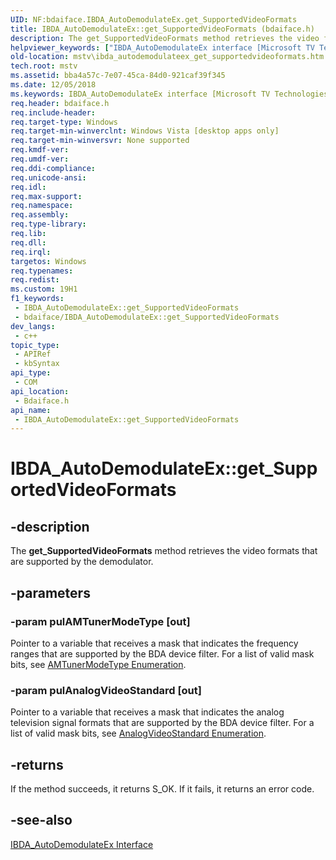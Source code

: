 ```yaml
---
UID: NF:bdaiface.IBDA_AutoDemodulateEx.get_SupportedVideoFormats
title: IBDA_AutoDemodulateEx::get_SupportedVideoFormats (bdaiface.h)
description: The get_SupportedVideoFormats method retrieves the video formats that are supported by the demodulator.
helpviewer_keywords: ["IBDA_AutoDemodulateEx interface [Microsoft TV Technologies]","get_SupportedVideoFormats method","IBDA_AutoDemodulateEx.get_SupportedVideoFormats","IBDA_AutoDemodulateEx::get_SupportedVideoFormats","IBDA_AutoDemodulateExget_SupportedVideoFormats","bdaiface/IBDA_AutoDemodulateEx::get_SupportedVideoFormats","get_SupportedVideoFormats","get_SupportedVideoFormats method [Microsoft TV Technologies]","get_SupportedVideoFormats method [Microsoft TV Technologies]","IBDA_AutoDemodulateEx interface","mstv.ibda_autodemodulateex_get_supportedvideoformats"]
old-location: mstv\ibda_autodemodulateex_get_supportedvideoformats.htm
tech.root: mstv
ms.assetid: bba4a57c-7e07-45ca-84d0-921caf39f345
ms.date: 12/05/2018
ms.keywords: IBDA_AutoDemodulateEx interface [Microsoft TV Technologies],get_SupportedVideoFormats method, IBDA_AutoDemodulateEx.get_SupportedVideoFormats, IBDA_AutoDemodulateEx::get_SupportedVideoFormats, IBDA_AutoDemodulateExget_SupportedVideoFormats, bdaiface/IBDA_AutoDemodulateEx::get_SupportedVideoFormats, get_SupportedVideoFormats, get_SupportedVideoFormats method [Microsoft TV Technologies], get_SupportedVideoFormats method [Microsoft TV Technologies],IBDA_AutoDemodulateEx interface, mstv.ibda_autodemodulateex_get_supportedvideoformats
req.header: bdaiface.h
req.include-header: 
req.target-type: Windows
req.target-min-winverclnt: Windows Vista [desktop apps only]
req.target-min-winversvr: None supported
req.kmdf-ver: 
req.umdf-ver: 
req.ddi-compliance: 
req.unicode-ansi: 
req.idl: 
req.max-support: 
req.namespace: 
req.assembly: 
req.type-library: 
req.lib: 
req.dll: 
req.irql: 
targetos: Windows
req.typenames: 
req.redist: 
ms.custom: 19H1
f1_keywords:
 - IBDA_AutoDemodulateEx::get_SupportedVideoFormats
 - bdaiface/IBDA_AutoDemodulateEx::get_SupportedVideoFormats
dev_langs:
 - c++
topic_type:
 - APIRef
 - kbSyntax
api_type:
 - COM
api_location:
 - Bdaiface.h
api_name:
 - IBDA_AutoDemodulateEx::get_SupportedVideoFormats
---
```


# IBDA_AutoDemodulateEx::get_SupportedVideoFormats


## -description

The <b>get_SupportedVideoFormats</b> method retrieves the video formats that are supported by the demodulator.

## -parameters

### -param pulAMTunerModeType [out]

Pointer to a variable that receives a mask that indicates the frequency ranges that are supported by the BDA device filter. For a list of valid mask bits, see <a href="/previous-versions/windows/desktop/api/strmif/ne-strmif-amtunermodetype">AMTunerModeType Enumeration</a>.

### -param pulAnalogVideoStandard [out]

Pointer to a variable that receives a mask that indicates the analog television signal formats that are supported by the BDA device filter. For a list of valid mask bits, see <a href="/previous-versions/windows/desktop/api/strmif/ne-strmif-analogvideostandard">AnalogVideoStandard Enumeration</a>.

## -returns

If the method succeeds, it returns S_OK. If it fails, it returns an error code.

## -see-also

<a href="/windows/desktop/api/bdaiface/nn-bdaiface-ibda_autodemodulateex">IBDA_AutoDemodulateEx Interface</a>


